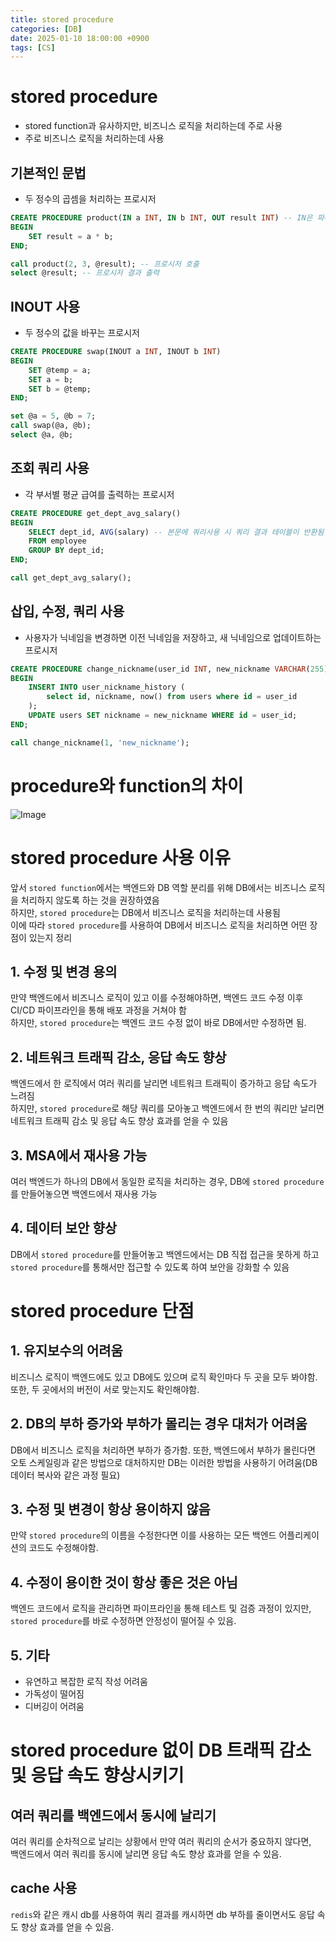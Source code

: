 ```yaml
---
title: stored procedure
categories: [DB]
date: 2025-01-10 18:00:00 +0900
tags: [CS]
---
```


# stored procedure
- stored function과 유사하지만, 비즈니스 로직을 처리하는데 주로 사용
- 주로 비즈니스 로직을 처리하는데 사용

## 기본적인 문법
- 두 정수의 곱셈을 처리하는 프로시저
```sql
CREATE PROCEDURE product(IN a INT, IN b INT, OUT result INT) -- IN은 파라미터, OUT은 반환값
BEGIN
    SET result = a * b;
END;
```
```sql
call product(2, 3, @result); -- 프로시저 호출
select @result; -- 프로시저 결과 출력
```

## INOUT 사용
- 두 정수의 값을 바꾸는 프로시저
```sql
CREATE PROCEDURE swap(INOUT a INT, INOUT b INT)
BEGIN
    SET @temp = a;
    SET a = b;
    SET b = @temp;
END;
```
```sql
set @a = 5, @b = 7;
call swap(@a, @b);
select @a, @b;
```

## 조회 쿼리 사용
- 각 부서별 평균 급여를 출력하는 프로시저
```sql
CREATE PROCEDURE get_dept_avg_salary()
BEGIN
    SELECT dept_id, AVG(salary) -- 본문에 쿼리사용 시 쿼리 결과 테이블이 반환됨
    FROM employee 
    GROUP BY dept_id;
END;
```
```sql
call get_dept_avg_salary();
```

## 삽입, 수정, 쿼리 사용
- 사용자가 닉네임을 변경하면 이전 닉네임을 저장하고, 새 닉네임으로 업데이트하는 프로시저
```sql
CREATE PROCEDURE change_nickname(user_id INT, new_nickname VARCHAR(255)) -- IN은 생략 가능
BEGIN
    INSERT INTO user_nickname_history (
        select id, nickname, now() from users where id = user_id
    );
    UPDATE users SET nickname = new_nickname WHERE id = user_id;
END;
```
```sql
call change_nickname(1, 'new_nickname');
```

# procedure와 function의 차이
![Image](https://github.com/user-attachments/assets/52059b13-2571-4e32-a2f6-bff44d37306e)


# stored procedure 사용 이유
앞서 `stored function`에서는 백엔드와 DB 역할 분리를 위해 DB에서는 비즈니스 로직을 처리하지 않도록 하는 것을 권장하였음  
하지만, `stored procedure`는 DB에서 비즈니스 로직을 처리하는데 사용됨  
이에 따라 `stored procedure`를 사용하여 DB에서 비즈니스 로직을 처리하면 어떤 장점이 있는지 정리

## 1. 수정 및 변경 용의
만약 백엔드에서 비즈니스 로직이 있고 이를 수정해야하면, 백엔드 코드 수정 이후 CI/CD 파이프라인을 통해 배포 과정을 거쳐야 함  
하지만, `stored procedure`는 백엔드 코드 수정 없이 바로 DB에서만 수정하면 됨.

## 2. 네트워크 트래픽 감소, 응답 속도 향상
백엔드에서 한 로직에서 여러 쿼리를 날리면 네트워크 트래픽이 증가하고 응답 속도가 느려짐  
하지만, `stored procedure`로 해당 쿼리를 모아놓고 백엔드에서 한 번의 쿼리만 날리면 네트워크 트래픽 감소 및 응답 속도 향상 효과를 얻을 수 있음  

## 3. MSA에서 재사용 가능
여러 백엔드가 하나의 DB에서 동일한 로직을 처리하는 경우, DB에 `stored procedure`를 만들어놓으면 백엔드에서 재사용 가능

## 4. 데이터 보안 향상
DB에서 `stored procedure`를 만들어놓고 백엔드에서는 DB 직접 접근을 못하게 하고 `stored procedure`를 통해서만 접근할 수 있도록 하여 보안을 강화할 수 있음

# stored procedure 단점

## 1. 유지보수의 어려움
비즈니스 로직이 백엔드에도 있고 DB에도 있으며 로직 확인마다 두 곳을 모두 봐야함.  
또한, 두 곳에서의 버전이 서로 맞는지도 확인해야함.

## 2. DB의 부하 증가와 부하가 몰리는 경우 대처가 어려움
DB에서 비즈니스 로직을 처리하면 부하가 증가함.
또한, 백엔드에서 부하가 몰린다면 오토 스케일링과 같은 방법으로 대처하지만 DB는 이러한 방법을 사용하기 어려움(DB 데이터 복사와 같은 과정 필요)

## 3. 수정 및 변경이 항상 용이하지 않음
만약 `stored procedure`의 이름을 수정한다면 이를 사용하는 모든 백엔드 어플리케이션의 코드도 수정해야함.

## 4. 수정이 용이한 것이 항상 좋은 것은 아님
백엔드 코드에서 로직을 관리하면 파이프라인을 통해 테스트 및 검증 과정이 있지만, `stored procedure`를 바로 수정하면 안정성이 떨어질 수 있음.

## 5. 기타
- 유연하고 복잡한 로직 작성 어려움
- 가독성이 떨어짐
- 디버깅이 어려움

# stored procedure 없이 DB 트래픽 감소 및 응답 속도 향상시키기

## 여러 쿼리를 백엔드에서 동시에 날리기
여러 쿼리를 순차적으로 날리는 상황에서 만약 여러 쿼리의 순서가 중요하지 않다면,  
백엔드에서 여러 쿼리를 동시에 날리면 응답 속도 향상 효과를 얻을 수 있음.

## cache 사용
`redis`와 같은 캐시 db를 사용하여 쿼리 결과를 캐시하면 db 부하를 줄이면서도 응답 속도 향상 효과를 얻을 수 있음.
